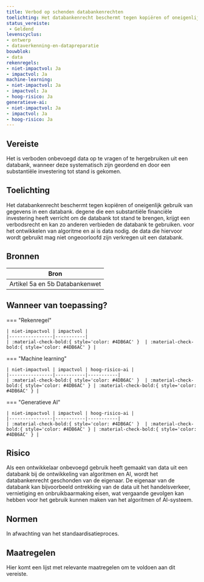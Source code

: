 ```yaml
---
title: Verbod op schenden databankenrechten
toelichting: Het databankenrecht beschermt tegen kopiëren of oneigenlijk gebruik van gegevens in een databank. Degene die een substantiële financiële investering heeft verricht om de databank tot stand te brengen, krijgt een verbodsrecht en kan zo anderen verbieden de databank te gebruiken. Voor het ontwikkelen van algoritme en AI is data nodig. De data die hiervoor wordt gebruikt mag niet ongeoorloofd zijn verkregen uit een databank. 
status_vereiste: 
 - Geldend
levenscyclus: 
- ontwerp
- dataverkenning-en-datapreparatie
bouwblok: 
- data
rekenregels: 
- niet-impactvol: Ja
- impactvol: Ja
machine-learning: 
- niet-impactvol: Ja
- impactvol: Ja
- hoog-risico: Ja
generatieve-ai: 
- niet-impactvol: Ja
- impactvol: Ja
- hoog-risico: Ja
---
```


<!-- tags -->
## Vereiste

Het is verboden onbevoegd data op te vragen of te hergebruiken uit een databank, wanneer deze systematisch zijn geordend en door een substantiële investering tot stand is gekomen.


## Toelichting 

Het databankenrecht beschermt tegen kopiëren of oneigenlijk gebruik van gegevens in een databank.
degene die een substantiële financiële investering heeft verricht om de databank tot stand te brengen, krijgt een verbodsrecht en kan zo anderen verbieden de databank te gebruiken.
voor het ontwikkelen van algoritme en ai is data nodig.
de data die hiervoor wordt gebruikt mag niet ongeoorloofd zijn verkregen uit een databank.


## Bronnen 

| Bron                        |
|-----------------------------|
|Artikel 5a en 5b Databankenwet|

## Wanneer van toepassing? 

=== "Rekenregel"

	| niet-impactvol | impactvol | 
	|----------------|-----------| 
	| :material-check-bold:{ style='color: #4DB6AC' }  | :material-check-bold:{ style='color: #4DB6AC' } |

=== "Machine learning"

	| niet-impactvol | impactvol | hoog-risico-ai | 
	|----------------|-----------|-----------| 
	| :material-check-bold:{ style='color: #4DB6AC' }  | :material-check-bold:{ style='color: #4DB6AC' } | :material-check-bold:{ style='color: #4DB6AC' } |

=== "Generatieve AI"

	| niet-impactvol | impactvol | hoog-risico-ai | 
	|----------------|-----------|-----------| 
	| :material-check-bold:{ style='color: #4DB6AC' }  | :material-check-bold:{ style='color: #4DB6AC' } | :material-check-bold:{ style='color: #4DB6AC' } |

## Risico 

Als een ontwikkelaar onbevoegd gebruik heeft gemaakt van data uit een databank bij de ontwikkeling van algoritmen en AI, wordt het databankenrecht geschonden van de eigenaar.
 De eigenaar van de databank kan bijvoorbeeld ontrekking van de data uit het handelsverkeer, vernietiging en onbruikbaarmaking  eisen, wat vergaande gevolgen kan hebben voor het gebruik kunnen maken van het algoritmen of AI-systeem.
 

## Normen 

In afwachting van het standaardisatieproces. 

## Maatregelen 

Hier komt een lijst met relevante maatregelen om te voldoen aan dit vereiste. 
